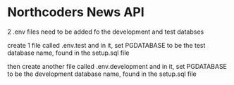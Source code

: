 # Northcoders News API

2 .env files need to be added fo the development and test databses

create 1 file called .env.test and in it, set PGDATABASE to be the test database name, found in the setup.sql file

then create another file called .env.development and in it, set PGDATABASE to be the development database name, found in the setup.sql file
